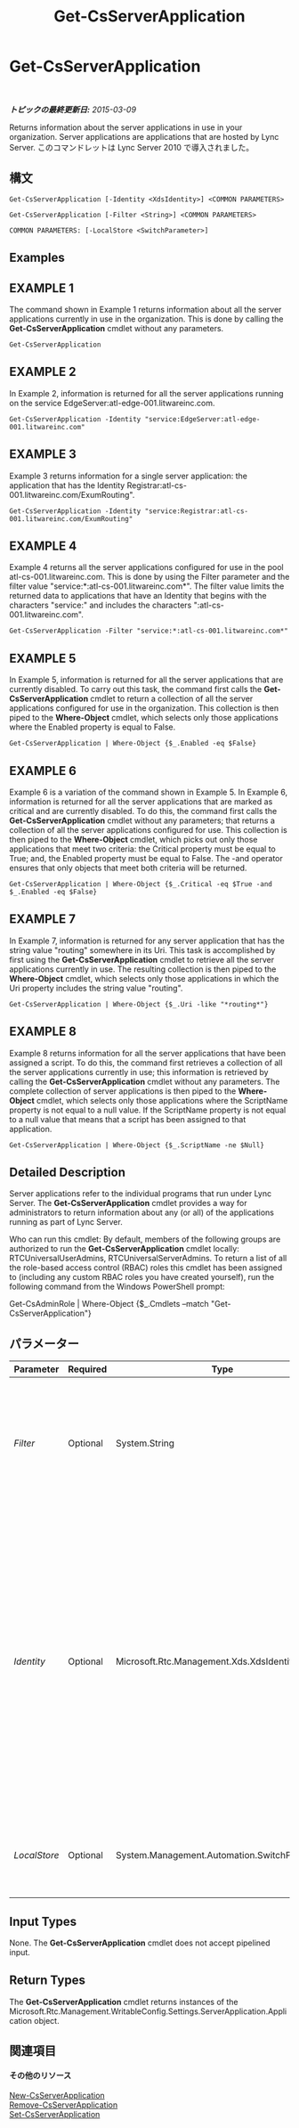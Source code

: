 ﻿---
title: Get-CsServerApplication
TOCTitle: Get-CsServerApplication
ms:assetid: 46769cc2-9e61-4437-b74a-24f3cf118f39
ms:mtpsurl: https://technet.microsoft.com/ja-jp/library/Gg425948(v=OCS.15)
ms:contentKeyID: 48271959
ms.date: 05/19/2016
mtps_version: v=OCS.15
ms.translationtype: HT
---

# Get-CsServerApplication

 

_**トピックの最終更新日:** 2015-03-09_

Returns information about the server applications in use in your organization. Server applications are applications that are hosted by Lync Server. このコマンドレットは Lync Server 2010 で導入されました。

## 構文

    Get-CsServerApplication [-Identity <XdsIdentity>] <COMMON PARAMETERS>

    Get-CsServerApplication [-Filter <String>] <COMMON PARAMETERS>

    COMMON PARAMETERS: [-LocalStore <SwitchParameter>]

## Examples

## EXAMPLE 1

The command shown in Example 1 returns information about all the server applications currently in use in the organization. This is done by calling the **Get-CsServerApplication** cmdlet without any parameters.

    Get-CsServerApplication

## EXAMPLE 2

In Example 2, information is returned for all the server applications running on the service EdgeServer:atl-edge-001.litwareinc.com.

    Get-CsServerApplication -Identity "service:EdgeServer:atl-edge-001.litwareinc.com"

## EXAMPLE 3

Example 3 returns information for a single server application: the application that has the Identity Registrar:atl-cs-001.litwareinc.com/ExumRouting".

    Get-CsServerApplication -Identity "service:Registrar:atl-cs-001.litwareinc.com/ExumRouting"

## EXAMPLE 4

Example 4 returns all the server applications configured for use in the pool atl-cs-001.litwareinc.com. This is done by using the Filter parameter and the filter value "service:\*:atl-cs-001.litwareinc.com\*". The filter value limits the returned data to applications that have an Identity that begins with the characters "service:" and includes the characters ":atl-cs-001.litwareinc.com".

    Get-CsServerApplication -Filter "service:*:atl-cs-001.litwareinc.com*"

## EXAMPLE 5

In Example 5, information is returned for all the server applications that are currently disabled. To carry out this task, the command first calls the **Get-CsServerApplication** cmdlet to return a collection of all the server applications configured for use in the organization. This collection is then piped to the **Where-Object** cmdlet, which selects only those applications where the Enabled property is equal to False.

    Get-CsServerApplication | Where-Object {$_.Enabled -eq $False}

## EXAMPLE 6

Example 6 is a variation of the command shown in Example 5. In Example 6, information is returned for all the server applications that are marked as critical and are currently disabled. To do this, the command first calls the **Get-CsServerApplication** cmdlet without any parameters; that returns a collection of all the server applications configured for use. This collection is then piped to the **Where-Object** cmdlet, which picks out only those applications that meet two criteria: the Critical property must be equal to True; and, the Enabled property must be equal to False. The -and operator ensures that only objects that meet both criteria will be returned.

    Get-CsServerApplication | Where-Object {$_.Critical -eq $True -and $_.Enabled -eq $False}

## EXAMPLE 7

In Example 7, information is returned for any server application that has the string value "routing" somewhere in its Uri. This task is accomplished by first using the **Get-CsServerApplication** cmdlet to retrieve all the server applications currently in use. The resulting collection is then piped to the **Where-Object** cmdlet, which selects only those applications in which the Uri property includes the string value "routing".

    Get-CsServerApplication | Where-Object {$_.Uri -like "*routing*"}

## EXAMPLE 8

Example 8 returns information for all the server applications that have been assigned a script. To do this, the command first retrieves a collection of all the server applications currently in use; this information is retrieved by calling the **Get-CsServerApplication** cmdlet without any parameters. The complete collection of server applications is then piped to the **Where-Object** cmdlet, which selects only those applications where the ScriptName property is not equal to a null value. If the ScriptName property is not equal to a null value that means that a script has been assigned to that application.

    Get-CsServerApplication | Where-Object {$_.ScriptName -ne $Null}

## Detailed Description

Server applications refer to the individual programs that run under Lync Server. The **Get-CsServerApplication** cmdlet provides a way for administrators to return information about any (or all) of the applications running as part of Lync Server.

Who can run this cmdlet: By default, members of the following groups are authorized to run the **Get-CsServerApplication** cmdlet locally: RTCUniversalUserAdmins, RTCUniversalServerAdmins. To return a list of all the role-based access control (RBAC) roles this cmdlet has been assigned to (including any custom RBAC roles you have created yourself), run the following command from the Windows PowerShell prompt:

Get-CsAdminRole | Where-Object {$\_.Cmdlets –match "Get-CsServerApplication"}

## パラメーター


<table>
<colgroup>
<col style="width: 25%" />
<col style="width: 25%" />
<col style="width: 25%" />
<col style="width: 25%" />
</colgroup>
<thead>
<tr class="header">
<th>Parameter</th>
<th>Required</th>
<th>Type</th>
<th>Description</th>
</tr>
</thead>
<tbody>
<tr class="odd">
<td><p><em>Filter</em></p></td>
<td><p>Optional</p></td>
<td><p>System.String</p></td>
<td><p>Enables you to use wildcards when returning a server application or set of server applications. For example, to return all the server applications that have the string value &quot;IIMFilter&quot; somewhere in their Identity use this syntax: -Filter &quot;*IIMFilter*&quot;.</p></td>
</tr>
<tr class="even">
<td><p><em>Identity</em></p></td>
<td><p>Optional</p></td>
<td><p>Microsoft.Rtc.Management.Xds.XdsIdentity</p></td>
<td><p>Unique identifier for the server application to be retrieved. Server application Identities are composed of the service where the application is hosted plus the application name. For example, the server application named QoEAgent might have an Identity similar to this: service: Registrar:atl-cs-001.litwareinc.com/QoEAgent.</p>
<p>To retrieve a collection of all the applications running on a given service, simply leave off the application name:</p>
<p>-Identity &quot;Registrar:atl-cs-001.litwareinc.com &quot;</p>
<p>If this parameter is omitted, then all the server applications will be returned when you call the <strong>Get-CsServerApplication</strong> cmdlet.</p></td>
</tr>
<tr class="odd">
<td><p><em>LocalStore</em></p></td>
<td><p>Optional</p></td>
<td><p>System.Management.Automation.SwitchParameter</p></td>
<td><p>Retrieves the server application data from the local replica of the 中央管理ストア rather than from the 中央管理ストア itself.</p></td>
</tr>
</tbody>
</table>


## Input Types

None. The **Get-CsServerApplication** cmdlet does not accept pipelined input.

## Return Types

The **Get-CsServerApplication** cmdlet returns instances of the Microsoft.Rtc.Management.WritableConfig.Settings.ServerApplication.Application object.

## 関連項目

#### その他のリソース

[New-CsServerApplication](new-csserverapplication.md)  
[Remove-CsServerApplication](remove-csserverapplication.md)  
[Set-CsServerApplication](set-csserverapplication.md)

